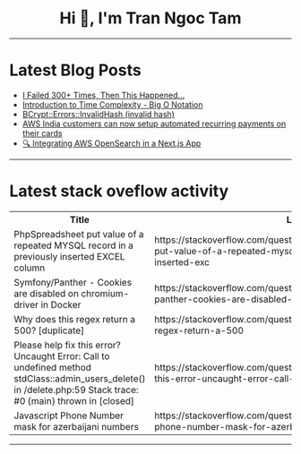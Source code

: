 <h1 align="center">Hi 👋, I'm Tran Ngoc Tam</h1>

---

# Latest Blog Posts 
<!-- BLOG-POST-LIST:START -->
- [I Failed 300+ Times, Then This Happened…](https://dev.to/abdibrokhim/i-failed-300-times-then-this-happened-50b4)
- [Introduction to Time Complexity - Big O Notation](https://dev.to/bonaogeto/introduction-to-time-complexity-big-o-notation-4fhd)
- [BCrypt::Errors::InvalidHash &lpar;invalid hash&rpar;](https://dev.to/alexandrecalaca/bcrypterrorsinvalidhash-invalid-hash-22g0)
- [AWS India customers can now setup automated recurring payments on their cards](https://dev.to/karthiksakthiveltechie/aws-india-customers-can-now-setup-automated-recurring-payments-on-their-cards-5dp5)
- [🔍 Integrating AWS OpenSearch in a Next.js App](https://dev.to/hamzakhan/integrating-aws-opensearch-in-a-nextjs-app-4nl3)
<!-- BLOG-POST-LIST:END -->

---

# Latest stack oveflow activity
<table>
  <tr><th>Title</th><th>Link</th></tr>
  <!-- STACKOVERFLOW:START --><tr><td>PhpSpreadsheet put value of a repeated MYSQL record in a previously inserted EXCEL column</td><td>https://stackoverflow.com/questions/79134274/phpspreadsheet-put-value-of-a-repeated-mysql-record-in-a-previously-inserted-exc</td></tr><tr><td>Symfony/Panther - Cookies are disabled on chromium-driver in Docker</td><td>https://stackoverflow.com/questions/79134225/symfony-panther-cookies-are-disabled-on-chromium-driver-in-docker</td></tr><tr><td>Why does this regex return a 500? [duplicate]</td><td>https://stackoverflow.com/questions/79134192/why-does-this-regex-return-a-500</td></tr><tr><td>Please help fix this error? Uncaught Error: Call to undefined method stdClass::admin_users_delete&lpar;&rpar; in /delete.php:59 Stack trace: #0 {main} thrown in [closed]</td><td>https://stackoverflow.com/questions/79134183/please-help-fix-this-error-uncaught-error-call-to-undefined-method-stdclassa</td></tr><tr><td>Javascript Phone Number mask for azerbaijani numbers</td><td>https://stackoverflow.com/questions/79134109/javascript-phone-number-mask-for-azerbaijani-numbers</td></tr><!-- STACKOVERFLOW:END -->
</table>

---


